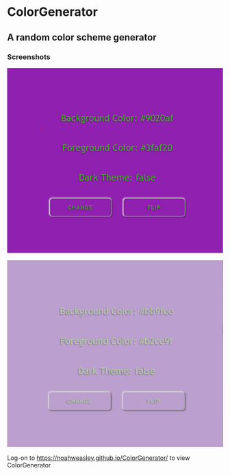 # ColorGenerator

## A random color scheme generator

### Screenshots

![Dark](/screenshots/1.png?raw=true)

![Light](/screenshots/2.png?raw=true)


Log-on to https://noahweasley.github.io/ColorGenerator/ to view ColorGenerator
